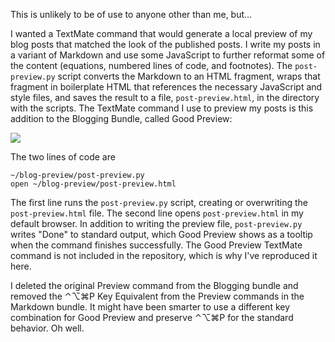 This is unlikely to be of use to anyone other than me, but…

I wanted a TextMate command that would generate a local preview of my blog posts that matched the look of the published posts. I write my posts in a variant of Markdown and use some JavaScript to further reformat some of the content (equations, numbered lines of code, and footnotes). The `post-preview.py` script converts the Markdown to an HTML fragment, wraps that fragment in boilerplate HTML that references the necessary JavaScript and style files, and saves the result to a file, `post-preview.html`, in the directory with the scripts. The TextMate command I use to preview my posts is this addition to the Blogging Bundle, called Good Preview:

<img src="http://www.leancrew.com/all-this/images2010/good-preview-tm.png" />

The two lines of code are

    ~/blog-preview/post-preview.py
    open ~/blog-preview/post-preview.html

The first line runs the `post-preview.py` script, creating or overwriting the `post-preview.html` file. The second line opens `post-preview.html` in my default browser. In addition to writing the preview file, `post-preview.py` writes "Done" to standard output, which Good Preview shows as a tooltip when the command finishes successfully. The Good Preview TextMate command is not included in the repository, which is why I've reproduced it here.

I deleted the original Preview command from the Blogging bundle and removed the ⌃⌥⌘P Key Equivalent from the Preview commands in the Markdown bundle. It might have been smarter to use a different key combination for Good Preview and preserve ⌃⌥⌘P for the standard behavior. Oh well.

